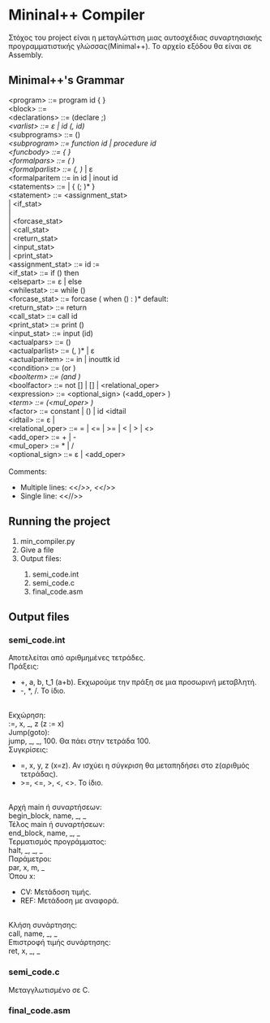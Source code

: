 # Mininal++ Compiler

Στόχος του project είναι η μεταγλώττιση μιας αυτοσχέδιας συναρτησιακής
προγραμματιστικής γλώσσας(Minimal++). Το αρχείο εξόδου θα είναι σε Assembly.

## Minimal++'s  Grammar

\<program> ::= program id { <block> }<br/>
\<block> ::= <declarations> <subprograms> <statements><br/>
\<declarations> ::= (declare <varlist>;)*<br/>
\<varlist> ::= ε | id (, id)*<br/>
\<subprograms> ::= (<subprogram>)*<br/>
\<subprogram> ::= function id <funcbody> | procedure id <funcbody><br/>
\<funcbody> ::= <formalpars> { <block> }<br/>
\<formalpars> ::= ( <formalparlist> )<br/>
\<formalparlist> ::= <formalparitem> (, <formalparitem>)* | ε<br/>
\<formalparitem ::= in id | inout id<br/>
\<statements> ::= <statement> | { <statement> (; <statement>)* }<br/>
\<statement> ::= <assignment_stat><br/>
| <if_stat><br/>
| <whilestat><br/>
| <forcase_stat><br/>
| <call_stat><br/>
| <return_stat><br/>
| <input_stat><br/>
| <print_stat><br/>
\<assignment_stat> ::= id := <expression><br/>
\<if_stat> ::= if (<condition>) then <statements> <elsepart><br/>
\<elsepart> ::= ε | else <statements><br/>
\<whilestat> ::= while (<condition>)<statements><br/>
\<forcase_stat> ::= forcase ( when (<condition>) : <statements>)* default: <statements><br/>
\<return_stat> ::= return <expression><br/>
\<call_stat> ::= call id <actualpars><br/>
\<print_stat> ::= print (<expression>)<br/>
\<input_stat> ::= input (id)<br/>
\<actualpars> ::= (<actualparlist>)<br/>
\<actualparlist> ::= <actualparitem> (, <actualparitem>)* | ε<br/>
\<actualparitem> ::= in <expression> | inouttk id<br/>
\<condition> ::= <boolterm> (or <boolterm>)*<br/>
\<boolterm> ::= <boolfactor> (and <boolfactor>)*<br/>
\<boolfactor> ::= not [<condition>] | [<condition>] | <expression> <relational_oper> <expression><br/>
\<expression> ::= <optional_sign> <term> (<add_oper> <term>)*<br/>
\<term> ::= <factor> (<mul_oper> <factor>)*<br/>
\<factor> ::= constant | (<expression>) | id <idtail<br/>
\<idtail> ::= ε | <actualpars><br/>
\<relational_oper> ::= = | <= | >= | < | > | <><br/>
\<add_oper> ::= + | -<br/>
\<mul_oper> ::= * | /<br/>
\<optional_sign> ::= ε | <add_oper><br/>
<br/>
Comments:
* Multiple lines: <</*>>, <<*/>>
* Single line: <<//>>

## Running the project

<ol>
<li>min_compiler.py</li>
<li>Give a file</li>
<li>Output files:</li>
<ol>
<li>semi_code.int</li>
<li>semi_code.c</li>
<li>final_code.asm</li>
</ol>
</ol>

## Output files

### semi_code.int

Αποτελείται από αριθμημένες τετράδες.<br/>
Πράξεις:<br/>
<ul>
<li>+, a, b, t_1 (a+b). Εκχωρούμε την πράξη σε μια προσωρινή μεταβλητή.</li>
<li>-, *, /. Το ίδιο.</li>
</ul>
<br/>
Εκχώρηση:<br/>
:=, x, _, z (z := x)<br/>
Jump(goto):<br/>
jump, _, _, 100. Θα πάει στην τετράδα 100.<br/>
Συγκρίσεις:<br/>
<ul>
<li>=, x, y, z (x=z). Αν ισχύει η σύγκριση θα μεταπηδήσει στο z(αριθμός τετράδας).</li>
<li>>=, <=, >, <, <>. To ίδιο.</li>
</ul>
<br/>
Αρχή main ή συναρτήσεων:<br/>
begin_block, name, _, _<br/>
Τέλος main ή συναρτήσεων:<br/>
end_block, name, _, _<br/>
Τερματισμός προγράμματος:<br/>
halt, _, _, _<br/>
Παράμετροι:<br/>
par, x, m, _<br/>
Όπου x:<br/>
<ul>
<li>CV: Μετάδοση τιμής.</li>
<li>REF: Μετάδοση με αναφορά.</li>
</ul>
<br/>
Κλήση συνάρτησης:<br/>
call, name, _, _<br/>
Επιστροφή τιμής συνάρτησης:<br/>
ret, x, _, _<br/>

### semi_code.c

Μεταγγλωτισμένο σε C.

### final_code.asm
